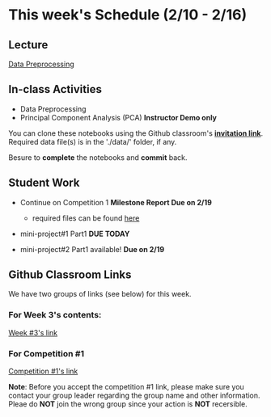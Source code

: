 # This week's Schedule (2/10 - 2/16)

## Lecture
[Data Preprocessing](https://docs.google.com/presentation/d/1cBurMjouka1DtNUtaEmzN2mzHmnzyv7kziRGmSCQNfI/edit?usp=sharing)

## In-class Activities
+ Data Preprocessing
+ Principal Component Analysis (PCA) __Instructor Demo only__

You can clone these notebooks using the Github classroom's __[invitation link](https://classroom.github.com/a/Hvm7m16b)__.
Required data file(s) is in the './data/' folder, if any.

Besure to __complete__ the notebooks and __commit__ back.

## Student Work
+ Continue on Competition 1 __Milestone Report Due on 2/19__
  + required files can be found [here](https://github.com/fairfield-university-ba545/2019-Competition1)

+ mini-project#1 Part1  __DUE TODAY__
+ mini-project#2 Part1 available! __Due on 2/19__

## Github Classroom Links

We have two groups of links (see below) for this week.

### For Week 3's contents:
[Week #3's link](https://classroom.github.com/a/Hvm7m16b)

### For Competition #1
[Competition #1's link](https://classroom.github.com/g/HQnhVutE)

__Note__: Before you accept the competition #1 link, please make sure you contact your group leader regarding the group name and other information. Pleae do __NOT__ join the wrong group since your action is __NOT__ recersible.

